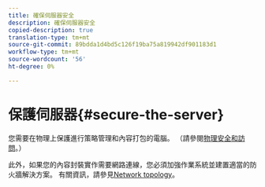```yaml
---
title: 確保伺服器安全
description: 確保伺服器安全
copied-description: true
translation-type: tm+mt
source-git-commit: 89bdda1d4bd5c126f19ba75a819942df901183d1
workflow-type: tm+mt
source-wordcount: '56'
ht-degree: 0%

---
```



# 保護伺服器{#secure-the-server}

您需要在物理上保護進行策略管理和內容打包的電腦。 （請參閱[物理安全和訪問](../../aaxs-secure-deployment-guidelines/physical-sec-and-access.md)。）

此外，如果您的內容封裝實作需要網路連線，您必須加強作業系統並建置適當的防火牆解決方案。 有關資訊，請參見[Network topology](../../aaxs-secure-deployment-guidelines/overview/network-topology.md)。
